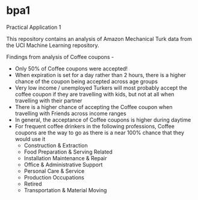 # bpa1
Practical Application 1

This repository contains an analysis of Amazon Mechanical Turk data from the UCI Machine Learning repository.

Findings from analysis of Coffee coupons - 
- Only 50% of Coffee coupons were accepted!
- When expiration is set for a day rather than 2 hours, there is a higher chance of the coupon being accepted across age groups
- Very low income / unemployed Turkers will most probably accept the coffee coupon if they are travelling with kids, but not at all when travelling with their partner
- There is a higher chance of accepting the Coffee coupon when travelling with Friends across income ranges
- In general, the acceptance of Coffee coupons is higher during daytime
- For frequent coffee drinkers in the following professions, Coffee coupons are the way to go as there is a near 100% chance that they would use it
  - Construction & Extraction
  - Food Preparation & Serving Related
  - Installation Maintenance & Repair
  - Office & Administrative Support
  - Personal Care & Service
  - Production Occupations
  - Retired
  - Transportation & Material Moving


